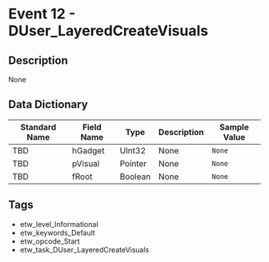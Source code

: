 # Event 12 - DUser_LayeredCreateVisuals

## Description
None

## Data Dictionary
|Standard Name|Field Name|Type|Description|Sample Value|
|---|---|---|---|---|
|TBD|hGadget|UInt32|None|`None`|
|TBD|pVisual|Pointer|None|`None`|
|TBD|fRoot|Boolean|None|`None`|

## Tags
* etw_level_Informational
* etw_keywords_Default
* etw_opcode_Start
* etw_task_DUser_LayeredCreateVisuals